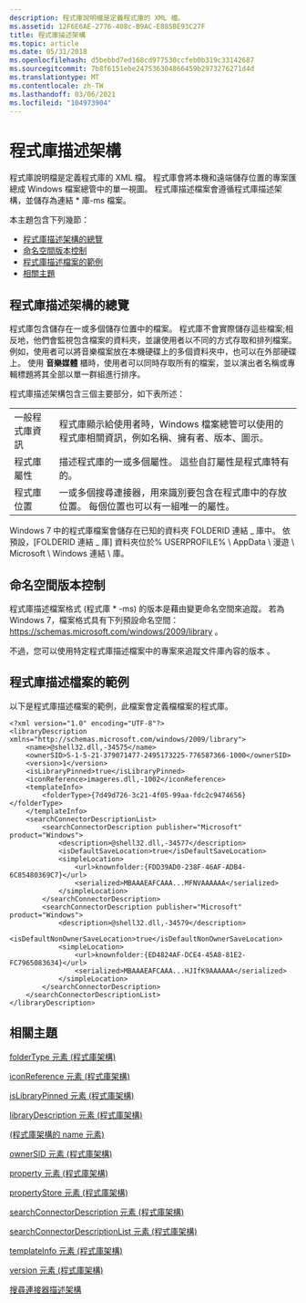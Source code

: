 ```yaml
---
description: 程式庫說明檔是定義程式庫的 XML 檔。
ms.assetid: 12F6E6AE-2776-408c-B9AC-E885BE93C27F
title: 程式庫描述架構
ms.topic: article
ms.date: 05/31/2018
ms.openlocfilehash: d5bebbd7ed168cd977530ccfeb0b319c33142687
ms.sourcegitcommit: 7b8f6151ebe247536304866459b2973276271d4d
ms.translationtype: MT
ms.contentlocale: zh-TW
ms.lasthandoff: 03/06/2021
ms.locfileid: "104973904"
---
```

# <a name="library-description-schema"></a>程式庫描述架構

程式庫說明檔是定義程式庫的 XML 檔。 程式庫會將本機和遠端儲存位置的專案匯總成 Windows 檔案總管中的單一視圖。 程式庫描述檔案會遵循程式庫描述架構，並儲存為連結 \* 庫-ms 檔案。

本主題包含下列幾節：

-   [程式庫描述架構的總覽](#overview-of-the-library-description-schema)
-   [命名空間版本控制](#namespace-versioning)
-   [程式庫描述檔案的範例](#example-of-a-library-description-file)
-   [相關主題](#related-topics)

## <a name="overview-of-the-library-description-schema"></a>程式庫描述架構的總覽

程式庫包含儲存在一或多個儲存位置中的檔案。 程式庫不會實際儲存這些檔案;相反地，他們會監視包含檔案的資料夾，並讓使用者以不同的方式存取和排列檔案。 例如，使用者可以將音樂檔案放在本機硬碟上的多個資料夾中，也可以在外部硬碟上。 使用 **音樂媒體** 櫃時，使用者可以同時存取所有的檔案，並以演出者名稱或專輯標題將其全部以單一群組進行排序。

程式庫描述架構包含三個主要部分，如下表所述：



|                             |                                                                                                                                                            |
|-----------------------------|------------------------------------------------------------------------------------------------------------------------------------------------------------|
| 一般程式庫資訊 | 程式庫顯示給使用者時，Windows 檔案總管可以使用的程式庫相關資訊，例如名稱、擁有者、版本、圖示。                   |
| 程式庫屬性          | 描述程式庫的一或多個屬性。 這些自訂屬性是程式庫特有的。                                                     |
| 程式庫位置           | 一或多個搜尋連接器，用來識別要包含在程式庫中的存放位置。 每個位置也可以有一組唯一的屬性。 |



 

Windows 7 中的程式庫檔案會儲存在已知的資料夾 FOLDERID 連結 \_ 庫中。 依預設，[FOLDERID 連結 \_ 庫] 資料夾位於% USERPROFILE% \\ AppData \\ 漫遊 \\ Microsoft \\ Windows 連結 \\ 庫。

## <a name="namespace-versioning"></a>命名空間版本控制

程式庫描述檔案格式 (程式庫 \* -ms) 的版本是藉由變更命名空間來追蹤。 若為 Windows 7，檔案格式具有下列預設命名空間： https://schemas.microsoft.com/windows/2009/library 。

不過，您可以使用特定程式庫描述檔案中的專案來追蹤文件庫內容的版本 [<version>](schema-library-version.md) 。

## <a name="example-of-a-library-description-file"></a>程式庫描述檔案的範例

以下是程式庫描述檔案的範例，此檔案會定義檔檔案的程式庫。


```
<?xml version="1.0" encoding="UTF-8"?>
<libraryDescription xmlns="http://schemas.microsoft.com/windows/2009/library">
    <name>@shell32.dll,-34575</name>
    <ownerSID>S-1-5-21-379071477-2495173225-776587366-1000</ownerSID>
    <version>1</version>
    <isLibraryPinned>true</isLibraryPinned>
    <iconReference>imageres.dll,-1002</iconReference>
    <templateInfo>
        <folderType>{7d49d726-3c21-4f05-99aa-fdc2c9474656}</folderType>
    </templateInfo>
    <searchConnectorDescriptionList>
        <searchConnectorDescription publisher="Microsoft" product="Windows">
            <description>@shell32.dll,-34577</description>
            <isDefaultSaveLocation>true</isDefaultSaveLocation>
            <simpleLocation>
                <url>knownfolder:{FDD39AD0-238F-46AF-ADB4-6C85480369C7}</url>
                <serialized>MBAAAEAFCAAA...MFNVAAAAAA</serialized>
            </simpleLocation>
        </searchConnectorDescription>
        <searchConnectorDescription publisher="Microsoft" product="Windows">
            <description>@shell32.dll,-34579</description>
            <isDefaultNonOwnerSaveLocation>true</isDefaultNonOwnerSaveLocation>
            <simpleLocation>
                <url>knownfolder:{ED4824AF-DCE4-45A8-81E2-FC7965083634}</url>
                <serialized>MBAAAEAFCAAA...HJIfK9AAAAAA</serialized>
            </simpleLocation>
        </searchConnectorDescription>
    </searchConnectorDescriptionList>
</libraryDescription>
```



## <a name="related-topics"></a>相關主題

<dl> <dt>

[folderType 元素 (程式庫架構) ](schema-library-foldertype.md)
</dt> <dt>

[iconReference 元素 (程式庫架構) ](schema-library-iconreference.md)
</dt> <dt>

[isLibraryPinned 元素 (程式庫架構) ](schema-library-islibrarypinned.md)
</dt> <dt>

[libraryDescription 元素 (程式庫架構) ](schema-librarydescription.md)
</dt> <dt>

[ (程式庫架構的 name 元素) ](schema-library-name.md)
</dt> <dt>

[ownerSID 元素 (程式庫架構) ](schema-library-ownersid.md)
</dt> <dt>

[property 元素 (程式庫架構) ](schema-library-property.md)
</dt> <dt>

[propertyStore 元素 (程式庫架構) ](schema-library-propertystore.md)
</dt> <dt>

[searchConnectorDescription 元素 (程式庫架構) ](schema-library-searchconnectordescription.md)
</dt> <dt>

[searchConnectorDescriptionList 元素 (程式庫架構) ](schema-library-searchconnectordescriptionlist.md)
</dt> <dt>

[templateInfo 元素 (程式庫架構) ](schema-library-templateinfo.md)
</dt> <dt>

[version 元素 (程式庫架構) ](schema-library-version.md)
</dt> <dt>

[搜尋連接器描述架構](../search/search-sconn-desc-schema-entry.md)
</dt> </dl>

 

 
